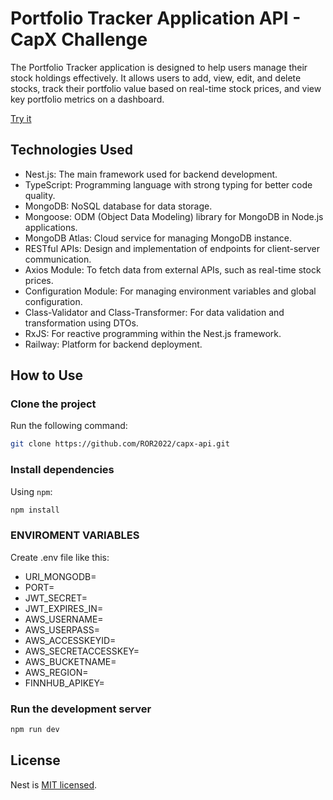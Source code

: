 # Portfolio Tracker Application API - CapX Challenge

The Portfolio Tracker application is designed to help users manage their stock holdings effectively. It allows users to add, view, edit, and delete stocks, track their portfolio value based on real-time stock prices, and view key portfolio metrics on a dashboard.

[Try it](https://capx-front.vercel.app/)

## Technologies Used

- Nest.js: The main framework used for backend development.
- TypeScript: Programming language with strong typing for better code quality.
- MongoDB: NoSQL database for data storage.
- Mongoose: ODM (Object Data Modeling) library for MongoDB in Node.js applications.
- MongoDB Atlas: Cloud service for managing MongoDB instance.
- RESTful APIs: Design and implementation of endpoints for client-server communication.
- Axios Module: To fetch data from external APIs, such as real-time stock prices.
- Configuration Module: For managing environment variables and global configuration.
- Class-Validator and Class-Transformer: For data validation and transformation using DTOs.
- RxJS: For reactive programming within the Nest.js framework.
- Railway: Platform for backend deployment.

## How to Use

### Clone the project

Run the following command:

```bash
git clone https://github.com/ROR2022/capx-api.git
```

### Install dependencies

Using `npm`:

```bash
npm install
```

### ENVIROMENT VARIABLES

Create .env file like this:

- URI_MONGODB=
- PORT=
- JWT_SECRET=
- JWT_EXPIRES_IN=
- AWS_USERNAME=
- AWS_USERPASS=
- AWS_ACCESSKEYID=
- AWS_SECRETACCESSKEY=
- AWS_BUCKETNAME=
- AWS_REGION=
- FINNHUB_APIKEY=

### Run the development server

```bash
npm run dev
```
## License

Nest is [MIT licensed](https://github.com/nestjs/nest/blob/master/LICENSE).
